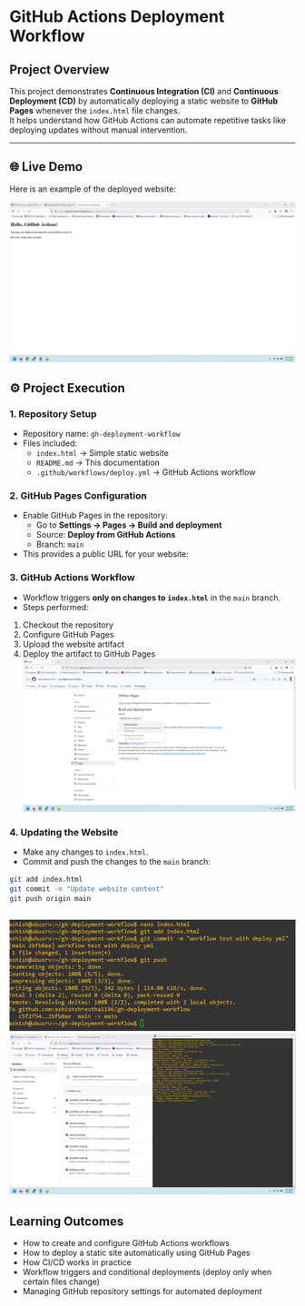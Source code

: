 # GitHub Actions Deployment Workflow

## Project Overview
This project demonstrates **Continuous Integration (CI)** and **Continuous Deployment (CD)** by automatically deploying a static website to **GitHub Pages** whenever the `index.html` file changes.  
It helps understand how GitHub Actions can automate repetitive tasks like deploying updates without manual intervention.

---

## 🌐 Live Demo
Here is an example of the deployed website:

![Website Screenshot](images/action_img2.png)

## ⚙️ Project Execution

### 1. Repository Setup
- Repository name: `gh-deployment-workflow`
- Files included:
  - `index.html` → Simple static website
  - `README.md` → This documentation
  - `.github/workflows/deploy.yml` → GitHub Actions workflow

### 2. GitHub Pages Configuration
- Enable GitHub Pages in the repository:
  - Go to **Settings → Pages → Build and deployment**
  - Source: **Deploy from GitHub Actions**
  - Branch: `main`
- This provides a public URL for your website:

### 3. GitHub Actions Workflow
- Workflow triggers **only on changes to `index.html`** in the `main` branch.
- Steps performed:
1. Checkout the repository
2. Configure GitHub Pages
3. Upload the website artifact
4. Deploy the artifact to GitHub Pages
![Action Screenshot](images/action_img1.png)

### 4. Updating the Website
- Make any changes to `index.html`.
- Commit and push the changes to the `main` branch:
```bash
git add index.html
git commit -m "Update website content"
git push origin main
```
![Action Screenshot](images/action_img4.png)
![Action Screenshot](images/action_img5.png)
---

## Learning Outcomes

* How to create and configure GitHub Actions workflows
* How to deploy a static site automatically using GitHub Pages
* How CI/CD works in practice
* Workflow triggers and conditional deployments (deploy only when certain files change)
* Managing GitHub repository settings for automated deployment
